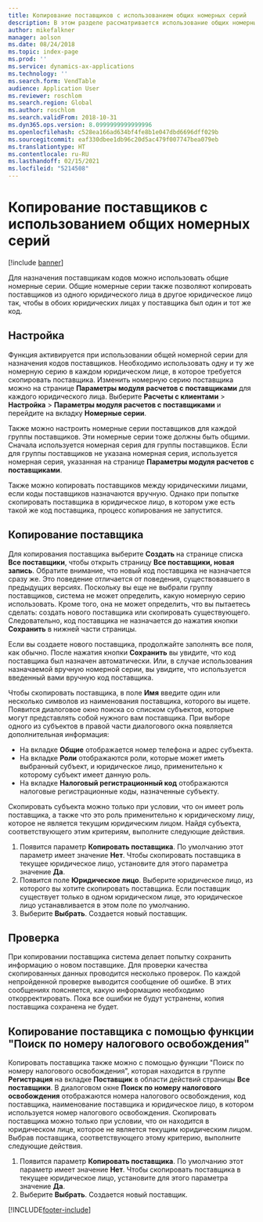 ```yaml
---
title: Копирование поставщиков с использованием общих номерных серий
description: В этом разделе рассматривается использование общих номерных серий для копирования поставщика в другое юридическое лицо с сохранением того же кода поставщика.
author: mikefalkner
manager: aolson
ms.date: 08/24/2018
ms.topic: index-page
ms.prod: ''
ms.service: dynamics-ax-applications
ms.technology: ''
ms.search.form: VendTable
audience: Application User
ms.reviewer: roschlom
ms.search.region: Global
ms.author: roschlom
ms.search.validFrom: 2018-10-31
ms.dyn365.ops.version: 8.0999999999999996
ms.openlocfilehash: c528ea166ad634bf4fe8b1e047dbd6696dff029b
ms.sourcegitcommit: eaf330dbee1db96c20d5ac479f007747bea079eb
ms.translationtype: HT
ms.contentlocale: ru-RU
ms.lasthandoff: 02/15/2021
ms.locfileid: "5214508"
---
```

# <a name="copy-vendors-by-using-shared-number-sequences"></a>Копирование поставщиков с использованием общих номерных серий

[!include [banner](../includes/banner.md)]

Для назначения поставщикам кодов можно использовать общие номерные серии. Общие номерные серии также позволяют копировать поставщиков из одного юридического лица в другое юридическое лицо так, чтобы в обоих юридических лицах у поставщика был один и тот же код.

## <a name="setup"></a>Настройка

Функция активируется при использовании общей номерной серии для назначения кодов поставщиков. Необходимо использовать одну и ту же номерную серию в каждом юридическом лице, в которое требуется скопировать поставщика. Изменить номерную серию поставщика можно на странице **Параметры модуля расчетов с поставщиками** для каждого юридического лица. Выберите **Расчеты с клиентами** \> **Настройка** \> **Параметры модуля расчетов с поставщиками** и перейдите на вкладку **Номерные серии**.

Также можно настроить номерные серии поставщиков для каждой группы поставщиков. Эти номерные серии тоже должны быть общими. Сначала используется номерная серия для группы поставщиков. Если для группы поставщиков не указана номерная серия, используется номерная серия, указанная на странице **Параметры модуля расчетов с поставщиками**.

Также можно копировать поставщиков между юридическими лицами, если коды поставщиков назначаются вручную. Однако при попытке скопировать поставщика в юридическое лицо, в котором уже есть такой же код поставщика, процесс копирования не запустится.

## <a name="copy-a-vendor"></a>Копирование поставщика

Для копирования поставщика выберите **Создать** на странице списка **Все поставщики**, чтобы открыть страницу **Все поставщики, новая запись**. Обратите внимание, что новый код поставщика не назначается сразу же. Это поведение отличается от поведения, существовавшего в предыдущих версиях. Поскольку вы еще не выбрали группу поставщиков, система не может определить, какую номерную серию использовать. Кроме того, она не может определить, что вы пытаетесь сделать: создать нового поставщика или скопировать существующего. Следовательно, код поставщика не назначается до нажатия кнопки **Сохранить** в нижней части страницы.

Если вы создаете нового поставщика, продолжайте заполнять все поля, как обычно. После нажатия кнопки **Сохранить** вы увидите, что код поставщика был назначен автоматически. Или, в случае использования назначаемой вручную номерной серии, вы увидите, что используется введенный вами вручную код поставщика.

Чтобы скопировать поставщика, в поле **Имя** введите один или несколько символов из наименования поставщика, которого вы ищете. Появится диалоговое окно поиска со списком субъектов, которые могут представлять собой нужного вам поставщика. При выборе одного из субъектов в правой части диалогового окна появляется дополнительная информация:

- На вкладке **Общие** отображается номер телефона и адрес субъекта.
- На вкладке **Роли** отображаются роли, которые может иметь выбранный субъект, и юридическое лицо, применительно к которому субъект имеет данную роль.
- На вкладке **Налоговый регистрационный код** отображаются налоговые регистрационные коды, назначенные субъекту.

Скопировать субъекта можно только при условии, что он имеет роль поставщика, а также что это роль применительно к юридическому лицу, которое не является текущим юридическим лицом. Найдя субъекта, соответствующего этим критериям, выполните следующие действия.

1. Появится параметр **Копировать поставщика**. По умолчанию этот параметр имеет значение **Нет**. Чтобы скопировать поставщика в текущее юридическое лицо, установите для этого параметра значение **Да**. 
2. Появится поле **Юридическое лицо**. Выберите юридическое лицо, из которого вы хотите скопировать поставщика. Если поставщик существует только в одном юридическом лице, это юридическое лицо устанавливается в этом поле по умолчанию.
3. Выберите **Выбрать**. Создается новый поставщик.

## <a name="validation"></a>Проверка

При копировании поставщика система делает попытку сохранить информацию о новом поставщике. Для проверки качества скопированных данных проводится несколько проверок. По каждой непройденной проверке выводится сообщение об ошибке. В этих сообщениях поясняется, какую информацию необходимо откорректировать. Пока все ошибки не будут устранены, копия поставщика сохранена не будет.

## <a name="copy-a-vendor-by-using-the-tax-exempt-number-search-feature"></a>Копирование поставщика с помощью функции "Поиск по номеру налогового освобождения"

Копировать поставщика также можно с помощью функции "Поиск по номеру налогового освобождения", которая находится в группе **Регистрация** на вкладке **Поставщик** в области действий страницы **Все поставщики**. В диалоговом окне **Поиск по номеру налогового освобождения** отображаются номера налогового освобождения, код поставщика, наименование поставщика и юридическое лицо, в котором используется номер налогового освобождения. Скопировать поставщика можно только при условии, что он находится в юридическом лице, которое не является текущим юридическим лицом. Выбрав поставщика, соответствующего этому критерию, выполните следующие действия.

1. Появится параметр **Копировать поставщика**. По умолчанию этот параметр имеет значение **Нет**. Чтобы скопировать поставщика в текущее юридическое лицо, установите для этого параметра значение **Да**.
2. Выберите **Выбрать**. Создается новый поставщик.


[!INCLUDE[footer-include](../../includes/footer-banner.md)]
